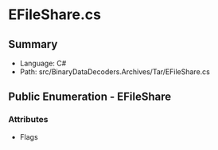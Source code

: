 ﻿# EFileShare.cs

## Summary

* Language: C#
* Path: src/BinaryDataDecoders.Archives/Tar/EFileShare.cs

## Public Enumeration - EFileShare

### Attributes

 - Flags


